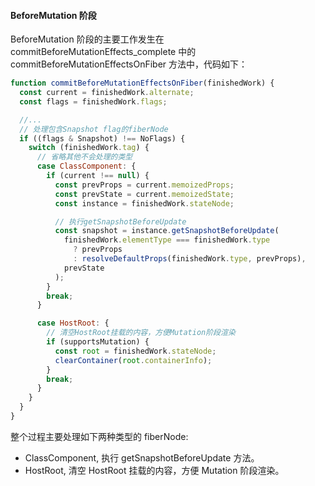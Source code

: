 #### BeforeMutation 阶段

BeforeMutation 阶段的主要工作发生在 commitBeforeMutationEffects_complete 中的 commitBeforeMutationEffectsOnFiber 方法中，代码如下：

```js
function commitBeforeMutationEffectsOnFiber(finishedWork) {
  const current = finishedWork.alternate;
  const flags = finishedWork.flags;

  //...
  // 处理包含Snapshot flag的fiberNode
  if ((flags & Snapshot) !== NoFlags) {
    switch (finishedWork.tag) {
      // 省略其他不会处理的类型
      case ClassComponent: {
        if (current !== null) {
          const prevProps = current.memoizedProps;
          const prevState = current.memoizedState;
          const instance = finishedWork.stateNode;

          // 执行getSnapshotBeforeUpdate
          const snapshot = instance.getSnapshotBeforeUpdate(
            finishedWork.elementType === finishedWork.type
              ? prevProps
              : resolveDefaultProps(finishedWork.type, prevProps),
            prevState
          );
        }
        break;
      }

      case HostRoot: {
        // 清空HostRoot挂载的内容，方便Mutation阶段渲染
        if (supportsMutation) {
          const root = finishedWork.stateNode;
          clearContainer(root.containerInfo);
        }
        break;
      }
    }
  }
}
```

整个过程主要处理如下两种类型的 fiberNode:

- ClassComponent, 执行 getSnapshotBeforeUpdate 方法。
- HostRoot, 清空 HostRoot 挂载的内容，方便 Mutation 阶段渲染。
